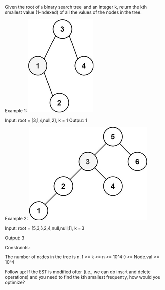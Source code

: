 Given the root of a binary search tree, and an integer k, return the kth smallest value (1-indexed) of all the values of the nodes in the tree.

Example 1:
![example](./kthtree1.jpg)

Input: root = [3,1,4,null,2], k = 1
Output: 1

Example 2:
![example](./kthtree2.jpg)

Input: root = [5,3,6,2,4,null,null,1], k = 3

Output: 3

Constraints:

The number of nodes in the tree is n.
1 <= k <= n <= 10^4
0 <= Node.val <= 10^4

Follow up: If the BST is modified often (i.e., we can do insert and delete operations) and you need to find the kth smallest frequently, how would you optimize?
